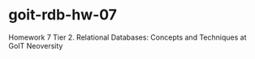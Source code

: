 # goit-rdb-hw-07

Homework 7 Tier 2. Relational Databases: Concepts and Techniques at GoIT Neoversity
